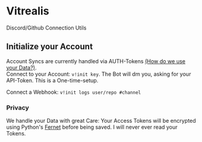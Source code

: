 # Vitrealis
Discord/Github Connection Utils

## Initialize your Account
Account Syncs are currently handled via AUTH-Tokens [(How do we use your Data?)](#privacy).  
Connect to your Account: `v!init key`. The Bot will dm you, asking for your API-Token. This is a One-time-setup.  

Connect a Webhook: `v!init logs user/repo #channel`

### Privacy
We handle your Data with great Care: Your Access Tokens will be encrypted using Python's [Fernet](https://cryptography.io/en/latest/fernet/) before being saved. I will never ever read your Tokens.
